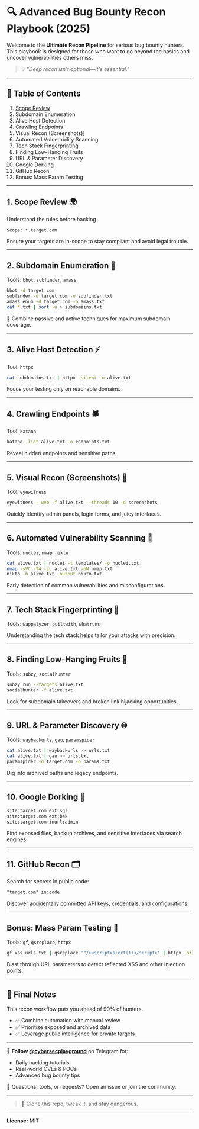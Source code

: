 # 🔍 Advanced Bug Bounty Recon Playbook (2025)

Welcome to the **Ultimate Recon Pipeline** for serious bug bounty hunters. This playbook is designed for those who want to go beyond the basics and uncover vulnerabilities others miss.

> 💡 *"Deep recon isn't optional—it's essential."*

---

## 📌 Table of Contents
1. [Scope Review](#1-scope-review)
2. Subdomain Enumeration
3. Alive Host Detection
4. Crawling Endpoints
5. Visual Recon (Screenshots)]
6. Automated Vulnerability Scanning
7. Tech Stack Fingerprinting
8. Finding Low-Hanging Fruits
9. URL & Parameter Discovery
10. Google Dorking
11. GitHub Recon
12. Bonus: Mass Param Testing

---

## 1. Scope Review 🌍
Understand the rules before hacking.

```txt
Scope: *.target.com
```

Ensure your targets are in-scope to stay compliant and avoid legal trouble.

---

## 2. Subdomain Enumeration 🧹
Tools: `bbot`, `subfinder`, `amass`

```bash
bbot -d target.com
subfinder -d target.com -o subfinder.txt
amass enum -d target.com -o amass.txt
cat *.txt | sort -u > subdomains.txt
```

🔄 Combine passive and active techniques for maximum subdomain coverage.

---

## 3. Alive Host Detection ⚡
Tool: `httpx`

```bash
cat subdomains.txt | httpx -silent -o alive.txt
```

Focus your testing only on reachable domains.

---

## 4. Crawling Endpoints 🕷️
Tool: `katana`

```bash
katana -list alive.txt -o endpoints.txt
```

Reveal hidden endpoints and sensitive paths.

---

## 5. Visual Recon (Screenshots) 📸
Tool: `eyewitness`

```bash
eyewitness --web -f alive.txt --threads 10 -d screenshots
```

Quickly identify admin panels, login forms, and juicy interfaces.

---

## 6. Automated Vulnerability Scanning 🚨
Tools: `nuclei`, `nmap`, `nikto`

```bash
cat alive.txt | nuclei -t templates/ -o nuclei.txt
nmap -sVC -T4 -iL alive.txt -oN nmap.txt
nikto -h alive.txt -output nikto.txt
```

Early detection of common vulnerabilities and misconfigurations.

---

## 7. Tech Stack Fingerprinting 🔬
Tools: `wappalyzer`, `builtwith`, `whatruns`

Understanding the tech stack helps tailor your attacks with precision.

---

## 8. Finding Low-Hanging Fruits 🍯
Tools: `subzy`, `socialhunter`

```bash
subzy run --targets alive.txt
socialhunter -f alive.txt
```

Look for subdomain takeovers and broken link hijacking opportunities.

---

## 9. URL & Parameter Discovery 🌐
Tools: `waybackurls`, `gau`, `paramspider`

```bash
cat alive.txt | waybackurls >> urls.txt
cat alive.txt | gau >> urls.txt
paramspider -d target.com -o params.txt
```

Dig into archived paths and legacy endpoints.

---

## 10. Google Dorking 🧙
```txt
site:target.com ext:sql
site:target.com ext:bak
site:target.com inurl:admin
```

Find exposed files, backup archives, and sensitive interfaces via search engines.

---

## 11. GitHub Recon 🗂️
Search for secrets in public code:

```txt
"target.com" in:code
```

Discover accidentally committed API keys, credentials, and configurations.

---

## Bonus: Mass Param Testing 🎯
Tools: `gf`, `qsreplace`, `httpx`

```bash
gf xss urls.txt | qsreplace '"/><script>alert(1)</script>' | httpx -silent
```

Blast through URL parameters to detect reflected XSS and other injection points.

---

## 🚀 Final Notes
This recon workflow puts you ahead of 90% of hunters.
- ✅ Combine automation with manual review
- ✅ Prioritize exposed and archived data
- ✅ Leverage public intelligence for private targets

---

📌 **Follow [@cybersecplayground](https://t.me/cybersecplayground)** on Telegram for:
- Daily hacking tutorials
- Real-world CVEs & POCs
- Advanced bug bounty tips

💬 Questions, tools, or requests? Open an issue or join the community.

---

> 📁 Clone this repo, tweak it, and stay dangerous.

---

**License:** MIT
